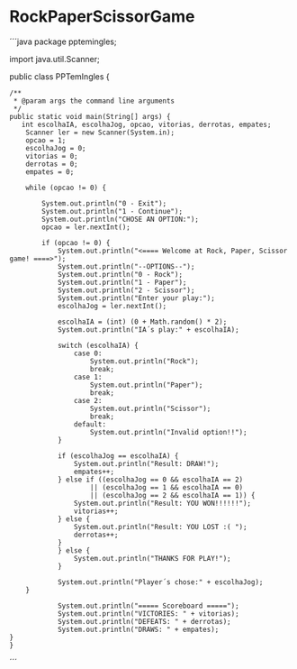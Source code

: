 # RockPaperScissorGame
´´´java
package pptemingles;

import java.util.Scanner;

public class PPTemIngles {

    /**
     * @param args the command line arguments
     */
    public static void main(String[] args) {
       int escolhaIA, escolhaJog, opcao, vitorias, derrotas, empates;
        Scanner ler = new Scanner(System.in);
        opcao = 1;
        escolhaJog = 0;
        vitorias = 0;
        derrotas = 0;
        empates = 0;

        while (opcao != 0) {

            System.out.println("0 - Exit");
            System.out.println("1 - Continue");
            System.out.println("CHOSE AN OPTION:");
            opcao = ler.nextInt();

            if (opcao != 0) {
                System.out.println("<==== Welcome at Rock, Paper, Scissor game! ====>");
                System.out.println("--OPTIONS--");
                System.out.println("0 - Rock");
                System.out.println("1 - Paper");
                System.out.println("2 - Scissor");
                System.out.println("Enter your play:");
                escolhaJog = ler.nextInt();

                escolhaIA = (int) (0 + Math.random() * 2);
                System.out.println("IA´s play:" + escolhaIA);

                switch (escolhaIA) {
                    case 0:
                        System.out.println("Rock");
                        break;
                    case 1:
                        System.out.println("Paper");
                        break;
                    case 2:
                        System.out.println("Scissor");
                        break;
                    default:
                        System.out.println("Invalid option!!");
                }

                if (escolhaJog == escolhaIA) {
                    System.out.println("Result: DRAW!");
                    empates++;
                } else if ((escolhaJog == 0 && escolhaIA == 2)
                        || (escolhaJog == 1 && escolhaIA == 0)
                        || (escolhaJog == 2 && escolhaIA == 1)) {
                    System.out.println("Result: YOU WON!!!!!!");
                    vitorias++;
                } else {
                    System.out.println("Result: YOU LOST :( ");
                    derrotas++;
                }
                } else {
                    System.out.println("THANKS FOR PLAY!");
                }

                System.out.println("Player´s chose:" + escolhaJog);
        }

                System.out.println("===== Scoreboard =====");
                System.out.println("VICTORIES: " + vitorias);
                System.out.println("DEFEATS: " + derrotas);
                System.out.println("DRAWS: " + empates);
    }
    }
´´´
